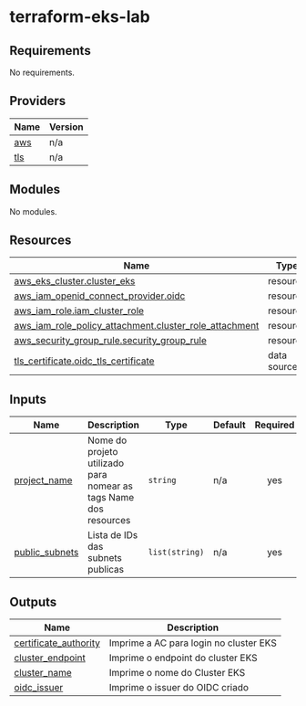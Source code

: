 # terraform-eks-lab
<!-- BEGIN_TF_DOCS -->
## Requirements

No requirements.

## Providers

| Name | Version |
|------|---------|
| <a name="provider_aws"></a> [aws](#provider\_aws) | n/a |
| <a name="provider_tls"></a> [tls](#provider\_tls) | n/a |

## Modules

No modules.

## Resources

| Name | Type |
|------|------|
| [aws_eks_cluster.cluster_eks](https://registry.terraform.io/providers/hashicorp/aws/latest/docs/resources/eks_cluster) | resource |
| [aws_iam_openid_connect_provider.oidc](https://registry.terraform.io/providers/hashicorp/aws/latest/docs/resources/iam_openid_connect_provider) | resource |
| [aws_iam_role.iam_cluster_role](https://registry.terraform.io/providers/hashicorp/aws/latest/docs/resources/iam_role) | resource |
| [aws_iam_role_policy_attachment.cluster_role_attachment](https://registry.terraform.io/providers/hashicorp/aws/latest/docs/resources/iam_role_policy_attachment) | resource |
| [aws_security_group_rule.security_group_rule](https://registry.terraform.io/providers/hashicorp/aws/latest/docs/resources/security_group_rule) | resource |
| [tls_certificate.oidc_tls_certificate](https://registry.terraform.io/providers/hashicorp/tls/latest/docs/data-sources/certificate) | data source |

## Inputs

| Name | Description | Type | Default | Required |
|------|-------------|------|---------|:--------:|
| <a name="input_project_name"></a> [project\_name](#input\_project\_name) | Nome do projeto utilizado para nomear as tags Name dos resources | `string` | n/a | yes |
| <a name="input_public_subnets"></a> [public\_subnets](#input\_public\_subnets) | Lista de IDs das subnets publicas | `list(string)` | n/a | yes |

## Outputs

| Name | Description |
|------|-------------|
| <a name="output_certificate_authority"></a> [certificate\_authority](#output\_certificate\_authority) | Imprime a AC para login no cluster EKS |
| <a name="output_cluster_endpoint"></a> [cluster\_endpoint](#output\_cluster\_endpoint) | Imprime o endpoint do cluster EKS |
| <a name="output_cluster_name"></a> [cluster\_name](#output\_cluster\_name) | Imprime o nome do Cluster EKS |
| <a name="output_oidc_issuer"></a> [oidc\_issuer](#output\_oidc\_issuer) | Imprime o issuer do OIDC criado |
<!-- END_TF_DOCS -->